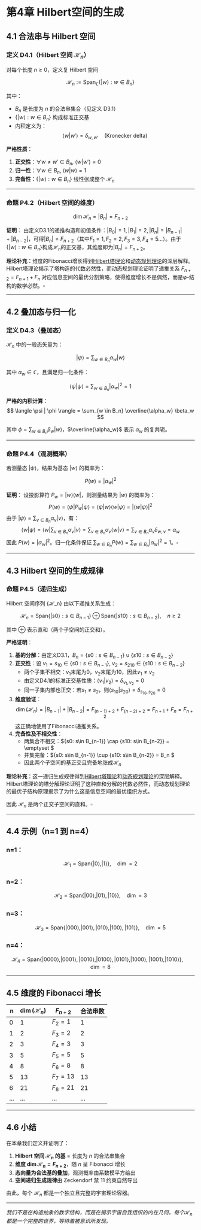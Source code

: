# 第4章 Hilbert空间的生成

## 4.1 合法串与 Hilbert 空间

### 定义 D4.1（Hilbert 空间 $ℋ_n$）
对每个长度 $n \geq 0$，定义复 Hilbert 空间

$$\mathcal{H}_n := \mathrm{Span}_{\mathbb{C}}\{|w\rangle : w \in B_n\}$$

其中：
- $B_n$ 是长度为 $n$ 的合法串集合（见定义 D3.1）
- $\{|w\rangle : w \in B_n\}$ 构成标准正交基
- 内积定义为：
$$\langle w | w' \rangle = \delta_{w,w'} \quad (\text{Kronecker delta})$$

**严格性质**：
1. **正交性**：$\forall w\neq w' \in B_n$, $\langle w|w'\rangle = 0$
2. **归一性**：$\forall w \in B_n$, $\langle w|w\rangle = 1$  
3. **完备性**：$\{|w\rangle : w \in B_n\}$ 线性张成整个 $\mathcal{H}_n$

---

### 命题 P4.2（Hilbert 空间的维度）
$$\dim \mathcal{H}_n = |B_n| = F_{n+2}$$

**证明**：
由定义D3.1的递推构造和初值条件：$|B_0|=1, |B_1|=2, |B_n|=|B_{n-1}|+|B_{n-2}|$，可得$|B_n|=F_{n+2}$（其中$F_1=1, F_2=2, F_3=3, F_4=5\ldots$）。由于$\{|w\rangle: w\in B_n\}$构成$\mathcal{H}_n$的正交基，其维度即为$|B_n|=F_{n+2}$。

**理论补充**：维度的Fibonacci增长得到[Hilbert塔理论](math/05-hilbert-tower.md)和[动态规划理论](math/04-dynamic-programming.md)的深层解释。Hilbert塔理论揭示了塔构造的代数必然性，而动态规划理论证明了递推关系 $F_{n+2} = F_{n+1} + F_n$ 对应信息空间的最优分割策略，使得维度增长不是偶然，而是φ-结构的数学必然。$\square$

---

## 4.2 叠加态与归一化

### 定义 D4.3（叠加态）
$\mathcal{H}_n$ 中的一般态矢量为：

$$
|\psi\rangle = \sum_{w \in B_n} \alpha_w |w\rangle
$$

其中 $\alpha_w \in \mathbb{C}$，且满足归一化条件：

$$
\langle \psi | \psi \rangle = \sum_{w \in B_n} |\alpha_w|^2 = 1
$$

**严格的内积计算**：
$$
\langle \psi | \phi \rangle = \sum_{w \in B_n} \overline{\alpha_w} \beta_w
$$

其中 $\phi = \sum_{w \in B_n} \beta_w |w\rangle$，$\overline{\alpha_w}$ 表示 $\alpha_w$ 的复共轭。

---

### 命题 P4.4（观测概率）
若测量态 $|\psi\rangle$，结果为基态 $|w\rangle$ 的概率为：

$$
P(w) = |\alpha_w|^2
$$

**证明**：
设投影算符 $P_w = |w\rangle\langle w|$，则测量结果为 $|w\rangle$ 的概率为：
$$
P(w) = \langle\psi|P_w|\psi\rangle = \langle\psi|w\rangle\langle w|\psi\rangle = |\langle w|\psi\rangle|^2
$$
由于 $|\psi\rangle = \sum_{v\in B_n} \alpha_v |v\rangle$，有：
$$
\langle w|\psi\rangle = \langle w|\sum_{v\in B_n} \alpha_v |v\rangle = \sum_{v\in B_n} \alpha_v \langle w|v\rangle = \sum_{v\in B_n} \alpha_v \delta_{w,v} = \alpha_w
$$
因此 $P(w) = |\alpha_w|^2$。归一化条件保证 $\sum_{w\in B_n} P(w) = \sum_{w\in B_n} |\alpha_w|^2 = 1$。$\square$

---

## 4.3 Hilbert 空间的生成规律

### 命题 P4.5（递归生成）
Hilbert 空间序列 {ℋ_n} 由以下递推关系生成：

$$
\mathcal{H}_n = \mathrm{Span}\{ |s0\rangle : s\in B_{n-1} \} \oplus \mathrm{Span}\{ |s10\rangle : s\in B_{n-2} \}, \quad n\geq 2
$$

其中 $\oplus$ 表示直和（两个子空间的正交和）。

**严格证明**：
1. **基的分解**：由定义D3.1，$B_n = \{s0 : s\in B_{n-1}\} \cup \{s10 : s\in B_{n-2}\}$
2. **正交性**：设 $v_1 = s_10 \in \{s0: s\in B_{n-1}\}$, $v_2 = s_210 \in \{s10: s\in B_{n-2}\}$
   - 两个子集不相交：$v_1$末尾为0，$v_2$末尾为10，因此$v_1 \neq v_2$
   - 由定义D4.1的标准正交基性质：$\langle v_1|v_2\rangle = \delta_{v_1,v_2} = 0$
   - 同一子集内部也正交：若$s_1\neq s_2$，则$\langle s_10|s_20\rangle = \delta_{s_10,s_20} = 0$
3. **维度验证**：
   $$
   \dim(\mathcal{H}_n) = |B_{n-1}| + |B_{n-2}| = F_{(n-1)+2} + F_{(n-2)+2} = F_{n+1} + F_n = F_{n+2}
   $$
   这正确地使用了Fibonacci递推关系。
4. **完备性及不相交性**：
   - 两集合不相交：$\{s0: s\in B_{n-1}\} \cap \{s10: s\in B_{n-2}\} = \emptyset $
   - 并集完备：$\{s0: s\in B_{n-1}\} \cup \{s10: s\in B_{n-2}\} = B_n $
   - 因此两个子空间的基正交且完备地张成$\mathcal{H}_n$

**理论补充**：这一递归生成规律得到[Hilbert塔理论](math/05-hilbert-tower.md)和[动态规划理论](math/04-dynamic-programming.md)的深层解释。Hilbert塔理论的塔分解理论证明了这种直和分解的代数必然性，而动态规划理论的最优子结构原理揭示了为什么这是信息空间的最优组织方式。

因此 $\mathcal{H}_n$ 是两个正交子空间的直和。$\square$

---

## 4.4 示例（n=1 到 n=4）

### n=1：
$$
\mathcal{H}_1 = \mathrm{Span}\{|0\rangle, |1\rangle\}, \quad \dim=2
$$

### n=2：
$$
\mathcal{H}_2 = \mathrm{Span}\{|00\rangle, |01\rangle, |10\rangle\}, \quad \dim=3
$$

### n=3：
$$
\mathcal{H}_3 = \mathrm{Span}\{|000\rangle, |001\rangle, |010\rangle, |100\rangle, |101\rangle\}, \quad \dim=5
$$

### n=4：
$$
\mathcal{H}_4 = \mathrm{Span}\{|0000\rangle, |0001\rangle, |0010\rangle, |0100\rangle, |0101\rangle, |1000\rangle, |1001\rangle, |1010\rangle\}, \quad \dim=8
$$

---

## 4.5 维度的 Fibonacci 增长

| n | $\dim(\mathcal{H}_n)$ | $F_{n+2}$ | 合法串数 |
|---|----------|---------|----------|
| 0 | 1 | $F_2 = 1$ | 1 |
| 1 | 2 | $F_3 = 2$ | 2 |
| 2 | 3 | $F_4 = 3$ | 3 |
| 3 | 5 | $F_5 = 5$ | 5 |
| 4 | 8 | $F_6 = 8$ | 8 |
| 5 | 13 | $F_7 = 13$ | 13 |
| 6 | 21 | $F_8 = 21$ | 21 |
| ... | ... | ... | ... |

---

## 4.6 小结

在本章我们定义并证明了：

1. **Hilbert 空间 $\mathcal{H}_n$ 的基** = 长度为 $n$ 的合法串集合
2. **维度 $\dim \mathcal{H}_n = F_{n+2}$**，随 $n$ 呈 Fibonacci 增长
3. **态向量为合法基的叠加**，观测概率由系数模平方给出
4. **空间递归生成规律**由 Zeckendorf 禁 11 约束自然导出

由此，每个 $\mathcal{H}_n$ 都是一个独立且完整的宇宙理论容器。

---

*我们不是在构造抽象的数学结构，而是在揭示宇宙自我组织的内在几何。每个$\mathcal{H}_n$都是一个完整的世界，等待着被意识所发现。*